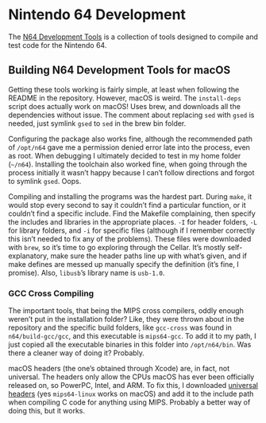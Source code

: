 # Nintendo 64 Development

The [N64 Development Tools](https://github.com/glankk/n64) is a collection of
tools designed to compile and test code for the Nintendo 64.

## Building N64 Development Tools for macOS

Getting these tools working is fairly simple, at least when following the README
in the repository. However, macOS is weird. The `install-deps` script does
actually work on macOS! Uses brew, and downloads all the dependencies without
issue. The comment about replacing `sed` with `gsed` is needed, just symlink
`gsed` to `sed` in the brew bin folder.

Configuring the package also works fine, although the recommended path of
`/opt/n64` gave me a permission denied error late into the process, even as
root. When debugging I ultimately decided to test in my home folder (`~/n64`).
Installing the toolchain also worked fine, when going through the process
initially it wasn’t happy because I can’t follow directions and forgot to
symlink `gsed`. Oops.

Compiling and installing the programs was the hardest part. During `make`, it
would stop every second to say it couldn’t find a particular function, or it
couldn’t find a specific include. Find the Makefile complaining, then specify
the includes and libraries in the appropriate places. `-I` for header folders,
`-L` for library folders, and `-i` for specific files (although if I remember
correctly this isn’t needed to fix any of the problems). These files were
downloaded with `brew`, so it’s time to go exploring through the Cellar. It’s
mostly self-explanatory, make sure the header paths line up with what’s given,
and if make defines are messed up manually specify the definition (it’s fine, I
promise). Also, `libusb`’s library name is `usb-1.0`.

### GCC Cross Compiling

The important tools, that being the MIPS cross compilers, oddly enough weren’t
put in the installation folder? Like, they were thrown about in the repository
and the specific build folders, like `gcc-cross` was found in
`n64/build-gcc/gcc`, and this executable is `mips64-gcc`. To add it to my path,
I just copied all the executable binaries in this folder into `/opt/n64/bin`.
Was there a cleaner way of doing it? Probably.

macOS headers (the one’s obtained through Xcode) are, in fact, not universal.
The headers only allow the CPUs macOS has ever been officially released on, so
PowerPC, Intel, and ARM. To fix this, I downloaded
[universal headers](https://github.com/ziglang/universal-headers/tree/master/headers/mips64-linux-musl)
(yes `mips64-linux` works on macOS) and add it to the include path when
compiling C code for anything using MIPS. Probably a better way of doing this,
but it works.
